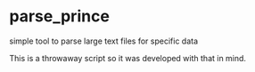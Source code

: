 # parse_prince
simple tool to parse large text files for specific data

This is a throwaway script so it was developed with that in mind.
